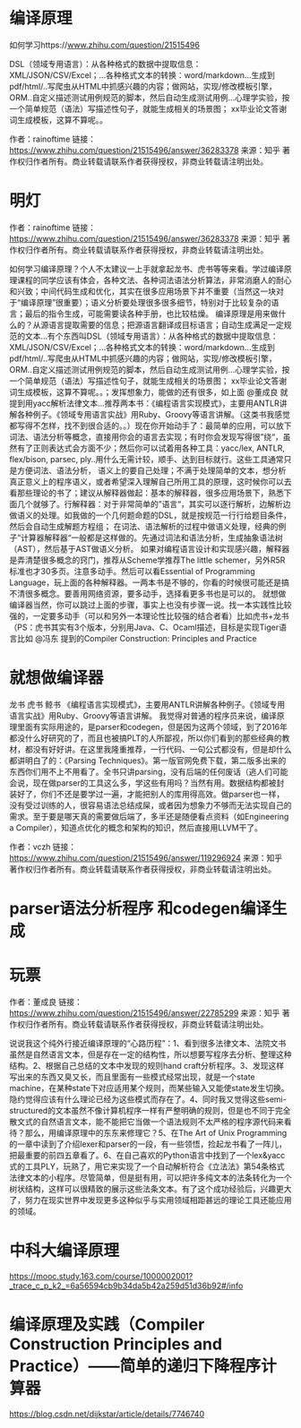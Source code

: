 # 编译原理
如何学习https://www.zhihu.com/question/21515496


DSL（领域专用语言）：从各种格式的数据中提取信息：XML/JSON/CSV/Excel；...各种格式文本的转换：word/markdown...生成到pdf/html/..写爬虫从HTML中抓感兴趣的内容；做网站，实现/修改模板引擎，ORM..自定义描述测试用例规范的脚本，然后自动生成测试用例...心理学实验，按一个简单规范（语法）写描述性句子，就能生成相关的场景图； xx毕业论文答谢词生成模板，这算不算呢。。

作者：rainoftime
链接：https://www.zhihu.com/question/21515496/answer/36283378
来源：知乎
著作权归作者所有。商业转载请联系作者获得授权，非商业转载请注明出处。

# 明灯
作者：rainoftime
链接：https://www.zhihu.com/question/21515496/answer/36283378
来源：知乎
著作权归作者所有。商业转载请联系作者获得授权，非商业转载请注明出处。

如何学习编译原理？个人不太建议一上手就拿起龙书、虎书等等来看。学过编译原理课程的同学应该有体会，各种文法、各种词法语法分析算法，非常消磨人的耐心和兴致；中间代码生成和优化，其实在很多应用场景下并不重要（当然这一块对于“编译原理”很重要）；语义分析要处理很多很多细节，特别对于比较复杂的语言；最后的指令生成，可能需要读各种手册，也比较枯燥。 编译原理是用来做什么的？从源语言提取需要的信息；把源语言翻译成目标语言；自动生成满足一定规范的文本...有个东西叫DSL（领域专用语言）：从各种格式的数据中提取信息：XML/JSON/CSV/Excel；...各种格式文本的转换：word/markdown...生成到pdf/html/..写爬虫从HTML中抓感兴趣的内容；做网站，实现/修改模板引擎，ORM..自定义描述测试用例规范的脚本，然后自动生成测试用例...心理学实验，按一个简单规范（语法）写描述性句子，就能生成相关的场景图； xx毕业论文答谢词生成模板，这算不算呢。。；发挥想象力，能做的还有很多，如上面 @董成良 就提到用yacc解析法律文本...推荐两本书：《编程语言实现模式》，主要用ANTLR讲解各种例子。《领域专用语言实战》用Ruby、Groovy等语言讲解。（这类书我感觉都写得不怎样，找不到很合适的。。）现在你开始动手了：最简单的应用，可以放下词法、语法分析等概念，直接用你会的语言去实现；有时你会发现写得很”绕“，虽然有了正则表达式会方面不少；然后你可以试着用各种工具：yacc/lex, ANTLR, flex/bison, parsec, ply..用什么无需计较，顺手、达到目标就行。这些工具通常只是方便词法、语法分析， 语义上的要自己处理；不满于处理简单的文本，想分析真正意义上的程序语义，或者希望深入理解自己所用工具的原理，这时候你可以去看那些理论的书了；建议从解释器做起：基本的解释器，很多应用场景下，熟悉下面几个就够了。行解释器：对于非常简单的”语言“，其实可以逐行解析，边解析边做语义的处理。如我做的一个几何题命题的DSL，就是按规范一行行给题目条件，然后会自动生成解题方程组； 在词法、语法解析的过程中做语义处理，经典的例子”计算器解释器“一般都是这样做的。先通过词法和语法分析，生成抽象语法树（AST），然后基于AST做语义分析。 如果对编程语言设计和实现感兴趣，解释器是弄清楚很多概念的窍门，推荐从Scheme学推荐The little schemer，另外R5R标准也才30多页。注意多动手。然后可以看Essential of Programming Language，玩上面的各种解释器。一两本书是不够的，你看的时候很可能还是搞不清很多概念。要善用网络资源，要多动手，选择看更多书也是可以的。 就想做编译器当然，你可以跳过上面的步骤，事实上也没有步骤一说。找一本实践性比较强的，一定要多动手（可以和另外一本理论性比较强的结合者看）比如虎书+龙书（PS：虎书其实有3个版本，分别用Java、C、Ocaml描述，目标是实现Tiger语言比如 @冯东 提到的Compiler Construction: Principles and Practice

# 就想做编译器
龙书
虎书
鲸书
《编程语言实现模式》，主要用ANTLR讲解各种例子。《领域专用语言实战》用Ruby、Groovy等语言讲解。
我觉得对普通的程序员来说，编译原理里面有实际用途的，是parser和codegen，但是因为这两个领域，到了2016年都没什么好研究的了，而且也被搞PLT的人所鄙视，所以你们看到的那些经典的教材，都没有好好讲。在这里我隆重推荐，一行代码、一句公式都没有，但是却什么都讲明白了的：《Parsing Techniques》。第一版官网免费下载，第二版多出来的东西你们用不上不用看了。全书只讲parsing，没有后端的任何废话（逃人们可能会说，现在做parser的工具这么多，学这些有用吗？当然有用。数据结构都被封装好了，你们不还是要学过一遍，才能把别人的库用得高效。做parser也一样，没有受过训练的人，很容易语法总结成屎，或者因为想象力不够而无法实现自己的需求。至于要是哪天真的需要做后端了，多半还是随便看点资料（如Engineering a Compiler），知道点优化的概念和架构的知识，然后直接用LLVM干了。

作者：vczh
链接：https://www.zhihu.com/question/21515496/answer/119296924
来源：知乎
著作权归作者所有。商业转载请联系作者获得授权，非商业转载请注明出处。

# parser语法分析程序    和codegen编译生成


#  玩票
作者：董成良
链接：https://www.zhihu.com/question/21515496/answer/22785299
来源：知乎
著作权归作者所有。商业转载请联系作者获得授权，非商业转载请注明出处。

说说我这个纯外行接近编译原理的“心路历程”：1、看到很多法律文本、法院文书虽然是自然语言文本，但是存在一定的结构性，所以想要写程序去分析、整理这种结构。2、根据自己总结的文本中发现的规则hand craft分析程序。3、发现这样写出来的东西又臭又长，而且里面有一些模式经常出现，就是一个state machine，在某种state下对应适用某个规则，而某些输入又能使state发生切换。隐约觉得应该有什么理论已经为这些模式而存在了。4、同时我又觉得这些semi-structured的文本虽然不像计算机程序一样有严整明确的规则，但是也不同于完全散文式的自然语言文本，能不能把它当做一个语法规则不太严格的程序源代码来看待？那么，用编译原理中的东东来修理它？5、在The Art of Unix Programming的一章中读到了介绍lexer和parser的一段，有一些领悟，捡起龙书看了一阵儿，把最重要的前四五章看了。6、在自己喜欢的Python语言中找到了一个lex&yacc式的工具PLY，玩熟了，用它来实现了一个自动解析符合《立法法》第54条格式法律文本的小程序。尽管简单，但是挺有用，可以把许多纯文本的法条转化为一个树状结构，这样可以很精致的展示这些法条文本。有了这个成功经验后，兴趣更大了，努力在现实世界中发现更多这种似乎与实用领域相距甚远的理论工具还能应用的领域。

# 中科大编译原理
https://mooc.study.163.com/course/1000002001?_trace_c_p_k2_=6a56594cb9b34da5b42a259d51d36b92#/info

# 编译原理及实践（Compiler Construction Principles and Practice）——简单的递归下降程序计算器
https://blog.csdn.net/dijkstar/article/details/7746740














